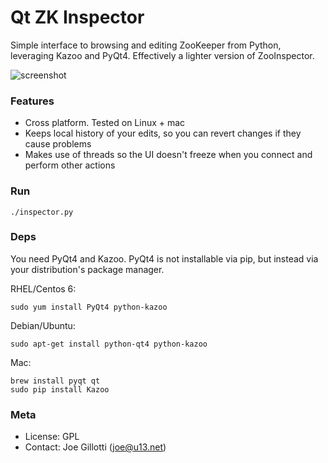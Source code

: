 # Qt ZK Inspector

Simple interface to browsing and editing ZooKeeper from Python, leveraging Kazoo and PyQt4. Effectively a lighter version of ZooInspector.

![screenshot](http://jrgp.us/screenshots/qtinspector/mac_mainwindow1.png)

### Features

- Cross platform. Tested on Linux + mac
- Keeps local history of your edits, so you can revert changes if they cause problems
- Makes use of threads so the UI doesn't freeze when you connect and perform other actions

### Run

    ./inspector.py

### Deps

You need PyQt4 and Kazoo. PyQt4 is not installable via pip, but instead via your distribution's package manager.

RHEL/Centos 6:

    sudo yum install PyQt4 python-kazoo

Debian/Ubuntu:

    sudo apt-get install python-qt4 python-kazoo
    
Mac:

    brew install pyqt qt
    sudo pip install Kazoo
    
### Meta

- License: GPL
- Contact: Joe Gillotti (<joe@u13.net>)
